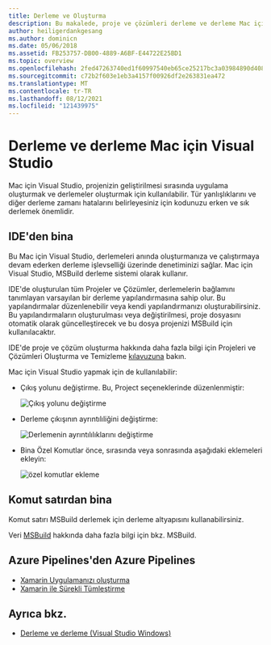 ```yaml
---
title: Derleme ve Oluşturma
description: Bu makalede, proje ve çözümleri derleme ve derleme Mac için Visual Studio
author: heiligerdankgesang
ms.author: dominicn
ms.date: 05/06/2018
ms.assetid: FB253757-DB00-4889-A6BF-E44722E25BD1
ms.topic: overview
ms.openlocfilehash: 2fed47263740ed1f60997540eb65ce25217bc3a03984890d408a3dfac68de3f5
ms.sourcegitcommit: c72b2f603e1eb3a4157f00926df2e263831ea472
ms.translationtype: MT
ms.contentlocale: tr-TR
ms.lasthandoff: 08/12/2021
ms.locfileid: "121439975"
---
```

# <a name="compiling-and-building-in-visual-studio-for-mac"></a>Derleme ve derleme Mac için Visual Studio

Mac için Visual Studio, projenizin geliştirilmesi sırasında uygulama oluşturmak ve derlemeler oluşturmak için kullanılabilir. Tür yanlışlıklarını ve diğer derleme zamanı hatalarını belirleyesiniz için kodunuzu erken ve sık derlemek önemlidir.

## <a name="building-from-the-ide"></a>IDE'den bina

Bu Mac için Visual Studio, derlemeleri anında oluşturmanıza ve çalıştırmaya devam ederken derleme işlevselliği üzerinde denetiminizi sağlar. Mac için Visual Studio, MSBuild derleme sistemi olarak kullanır.

IDE'de oluşturulan tüm Projeler ve Çözümler, derlemelerin bağlamını tanımlayan varsayılan bir derleme yapılandırmasına sahip olur. Bu yapılandırmalar düzenlenebilir veya kendi yapılandırmanızı oluşturabilirsiniz. Bu yapılandırmaların oluşturulması veya değiştirilmesi, proje dosyasını otomatik olarak güncelleştirecek ve bu dosya projenizi MSBuild için kullanılacaktır.

IDE'de proje ve çözüm oluşturma hakkında daha fazla bilgi için Projeleri ve Çözümleri Oluşturma ve Temizleme [kılavuzuna](building-and-cleaning-projects-and-solutions.md) bakın.

Mac için Visual Studio yapmak için de kullanılabilir:

* Çıkış yolunu değiştirme. Bu, Project seçeneklerinde düzenlenmiştir:

    ![Çıkış yolunu değiştirme](media/compiling-and-building-image4.png)

* Derleme çıkışının ayrıntılıliğini değiştirme:

    ![Derlemenin ayrıntılılıklarını değiştirme](media/compiling-and-building-image5.png)

* Bina Özel Komutlar önce, sırasında veya sonrasında aşağıdaki eklemeleri ekleyin:

    ![özel komutlar ekleme](media/compiling-and-building-image6.png)

## <a name="building-from-command-line"></a>Komut satırdan bina

Komut satırı MSBuild derlemek için derleme altyapısını kullanabilirsiniz.

Veri [MSBuild](/visualstudio/msbuild/msbuild) hakkında daha fazla bilgi için bkz. MSBuild.

## <a name="building-from-azure-pipelines"></a>Azure Pipelines'den Azure Pipelines

* [Xamarin Uygulamanızı oluşturma](/vsts/pipelines/apps/mobile/xamarin?view=vsts&preserve-view=true&tabs=vsts)
* [Xamarin ile Sürekli Tümleştirme](https://developer.xamarin.com/guides/cross-platform/ci/)

## <a name="see-also"></a>Ayrıca bkz.

- [Derleme ve derleme (Visual Studio Windows)](/visualstudio/ide/compiling-and-building-in-visual-studio)